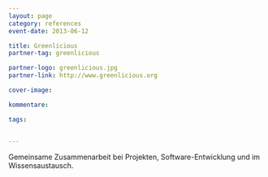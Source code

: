 ```yaml
---
layout: page
category: references
event-date: 2013-06-12

title: Greenlicious
partner-tag: greenlicious

partner-logo: greenlicious.jpg
partner-link: http://www.greenlicious.org

cover-image: 

kommentare:

tags:


---
```

Gemeinsame Zusammenarbeit bei Projekten, Software-Entwicklung und im Wissensaustausch.